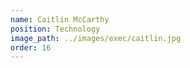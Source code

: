 ```yaml
---
name: Caitlin McCarthy
position: Technology
image_path: ../images/exec/caitlin.jpg
order: 16
---
```


